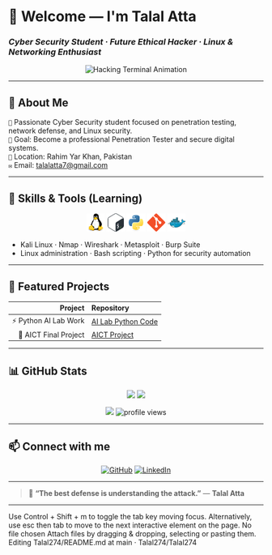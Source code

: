 
# 👋 Welcome — I'm **Talal Atta**
### *Cyber Security Student · Future Ethical Hacker · Linux & Networking Enthusiast*

<p align="center">
  <!-- Hosted GIF (works immediately). Replace this URL with your repo asset if you upload one. -->
  <img src="https://i.imgur.com/pQT0l.gif" width="500" alt="Hacking Terminal Animation"/>
</p>

---

## 🚀 About Me
`🔐` Passionate Cyber Security student focused on penetration testing, network defense, and Linux security.  
`🎯` Goal: Become a professional Penetration Tester and secure digital systems.  
`📍` Location: Rahim Yar Khan, Pakistan  
`✉️` Email: [talalatta7@gmail.com](mailto:talalatta7@gmail.com)

---

## 🧰 Skills & Tools (Learning)
<p align="center">
  <img src="https://raw.githubusercontent.com/devicons/devicon/master/icons/linux/linux-original.svg" width="36" title="Linux"/>
  <img src="https://raw.githubusercontent.com/devicons/devicon/master/icons/bash/bash-original.svg" width="36" title="Bash"/>
  <img src="https://raw.githubusercontent.com/devicons/devicon/master/icons/python/python-original.svg" width="36" title="Python"/>
  <img src="https://raw.githubusercontent.com/devicons/devicon/master/icons/git/git-original.svg" width="36" title="Git"/>
  <img src="https://raw.githubusercontent.com/devicons/devicon/master/icons/docker/docker-original.svg" width="36" title="Docker"/>
</p>

- Kali Linux · Nmap · Wireshark · Metasploit · Burp Suite  
- Linux administration · Bash scripting · Python for security automation

---

## 🔭 Featured Projects
| Project | Repository |
|---:|:---|
| ⚡ Python AI Lab Work | [AI Lab Python Code](https://github.com/Talal274/AI-Lab-Python-code) |
| 🔐 AICT Final Project | [AICT Project](https://github.com/Talal274/AICT-Project) |

---

## 📊 GitHub Stats
<p align="center">
  <img src="https://github-readme-stats.vercel.app/api?username=Talal274&show_icons=true&theme=dark&count_private=true" height="160"/>
  <img src="https://github-readme-stats.vercel.app/api/top-langs/?username=Talal274&layout=compact&theme=dark" height="160"/>
</p>

<p align="center">
  <img src="https://github-readme-streak-stats.herokuapp.com/?user=Talal274&theme=dark&hide_border=true" height="140"/>
  <img src="https://komarev.com/ghpvc/?username=Talal274&style=flat-square&color=9fdb9f" alt="profile views"/>
</p>

---

## 📫 Connect with me
<p align="center">
  <a href="https://github.com/Talal274"><img alt="GitHub" src="https://img.shields.io/badge/GitHub-181717?style=for-the-badge&logo=github&logoColor=white"></a>
  <a href="https://www.linkedin.com/in/talal-atta-352369335"><img alt="LinkedIn" src="https://img.shields.io/badge/LinkedIn-0A66C2?style=for-the-badge&logo=linkedin&logoColor=white"></a>
</p>

---

> 🧩 **“The best defense is understanding the attack.”** — **Talal Atta**

---

<!-- Optional: local image fallback (uncomment and replace path if you upload to repo)
<p align="center">
  <img src="./assets/hacker-terminal.gif" width="500" alt="Hacking Terminal Animation"/>
</p>
-->



Use Control + Shift + m to toggle the tab key moving focus. Alternatively, use esc then tab to move to the next interactive element on the page.
No file chosen
Attach files by dragging & dropping, selecting or pasting them.
Editing Talal274/README.md at main · Talal274/Talal274 
